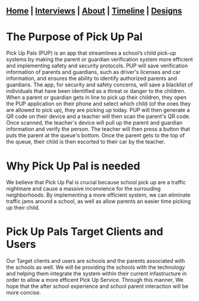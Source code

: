 ## [Home](/) | [Interviews](/tabs/interviews) | [About](/tabs/about) | [Timeline](/tabs/timeline) | [Designs](/tabs/Design)


# The Purpose of Pick Up Pal
Pick Up Pals (PUP) is an app that streamlines a school’s child pick-up systems by making the parent or guardian verification system more efficient and implementing safety and security protocols.
     PUP will save verification information of parents and guardians, such as driver's licenses and car information, and ensures the ability to identify authorized parents and guardians. The app, for security and safety concerns, will save a blacklist of individuals that have been identified as a threat or danger to the children.
When a parent or guardian gets in line to pick up their children, they open the PUP application on their phone and select which child (of the ones they are allowed to pick up), they are picking up today. PUP will then generate a QR code on their device and a teacher will then scan the parent's QR code. Once scanned, the teacher's device will pull up the parent and guardian information and verify the person. The teacher will then press a button that puts the parent at the queue's bottom. Once the parent gets to the top of the queue, their child is then escorted to their car by the teacher.


# Why Pick Up Pal is needed
We believe that Pick Up Pal is crucial because school pick up are a traffic nightmare and cause a massive inconvience for the surrouding neighborhoods. By implementing a more efficient system, we can eliminate traffic jams around a school, as well as allow parents an easier time picking up their child.


# Pick Up Pals Target Clients and Users
Our Target clients and users are schools and the parents associated with the schools as well. We will be providing the schools with the technology and helping them integrate the system within their current infastructure in order to allow a more efficent Pick Up Service. Through this manner, We hope that the after school experience and school parent interaction will be more concise.

<script src="http://code.jquery.com/jquery-1.4.2.min.js"></script> <script> var x = document.getElementsByClassName("site-footer-credits"); setTimeout(() => { x[0].remove(); }, 10); </script>

